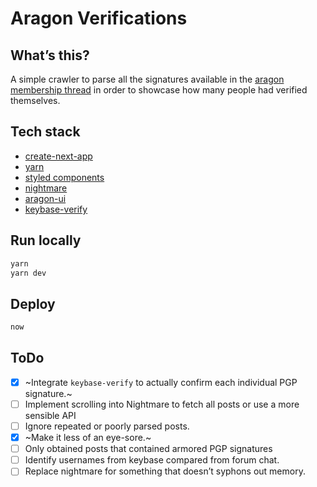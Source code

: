 # Aragon Verifications

## What’s this?

A simple crawler to parse all the signatures available in the [aragon membership thread](https://forum.aragon.org/t/aragon-cooperative-membership-thread/463) in order to showcase 
how many people had verified themselves.

## Tech stack

* [create-next-app](https://github.com/segmentio/create-next-app) 
* [yarn](https://yarnpkg.com/lang/en/docs/cli/create/)
* [styled components](https://www.styled-components.com/)
* [nightmare](https://github.com/segmentio/nightmare)
* [aragon-ui](https://github.com/aragon/aragon-ui)
* [keybase-verify](https://github.com/jjperezaguinaga/keybase-verify)

## Run locally

```bash
yarn
yarn dev
```

## Deploy
```bash
now
```

## ToDo

* [X] ~Integrate `keybase-verify` to actually confirm each individual PGP signature.~
* [ ] Implement scrolling into Nightmare to fetch all posts or use a more sensible API
* [ ] Ignore repeated or poorly parsed posts.
* [X] ~Make it less of an eye-sore.~
* [ ] Only obtained posts that contained armored PGP signatures
* [ ] Identify usernames from keybase compared from forum chat.
* [ ] Replace nightmare for something that doesn’t syphons out memory.